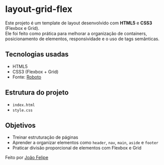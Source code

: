 # layout-grid-flex

Este projeto é um template de layout desenvolvido com **HTML5** e **CSS3** (Flexbox e Grid).  
Ele foi feito como prática para melhorar a organização de containers, posicionamento de elementos, responsividade e o uso de tags semânticas.

## Tecnologias usadas

- HTML5
- CSS3 (Flexbox + Grid)
- Fonte: [Roboto](https://fonts.google.com/specimen/Roboto)

## Estrutura do projeto

- `index.html`
- `style.css`

## Objetivos

- Treinar estruturação de páginas
- Aprender a organizar elementos como `header`, `nav`, `main`, `aside` e `footer`
- Praticar divisão proporcional de elementos com Flexbox e Grid

Feito por [João Felipe](https://github.com/JoaoFelipeMorais)
